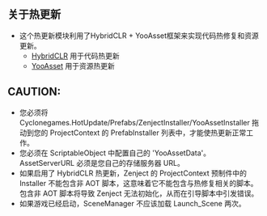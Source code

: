 ## 关于热更新
-   这个热更新模块利用了HybridCLR + YooAsset框架来实现代码热修复和资源更新。
    -   [HybridCLR](https://github.com/focus-creative-games/hybridclr) 用于代码热更新
    -   [YooAsset](https://github.com/tuyoogame/YooAsset) 用于资源热更新
## CAUTION: 
-   您必须将 Cyclonegames.HotUpdate/Prefabs/ZenjectInstaller/YooAssetInstaller 拖动到您的 ProjectContext 的 PrefabInstaller 列表中，才能使热更新正常工作。
-   您必须在 ScriptableObject 中配置自己的 'YooAssetData'。AssetServerURL 必须是您自己的存储服务器 URL。
-   如果启用了 HybridCLR 热更新，Zenject 的 ProjectContext 预制件中的 Installer 不能包含非 AOT 脚本，这意味着它不能包含与热修复相关的脚本。包含非 AOT 脚本将导致 Zenject 无法初始化，从而在引导脚本中引发错误。
-   如果游戏已经启动，SceneManager 不应该加载 Launch_Scene 两次。